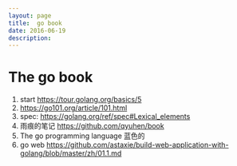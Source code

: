 ```yaml
---
layout: page
title:	go book
date: 2016-06-19
description:
---
```

# The go book
1. start
https://tour.golang.org/basics/5
1. https://go101.org/article/101.html
1. spec:
    https://golang.org/ref/spec#Lexical_elements
2. 雨痕的笔记
    https://github.com/qyuhen/book
3. The go programming language 蓝色的
4. go web
https://github.com/astaxie/build-web-application-with-golang/blob/master/zh/01.1.md
